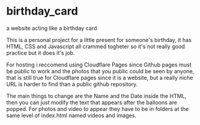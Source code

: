 # birthday_card
a website acting like a birthday card


This is a personal project for a little present for someone's birthday, it has HTML, CSS and Javascript all crammed togheter so it's not really good practice but it does it's job.

For hosting i reccomend using Cloudflare Pages since Github pages must be public to work and the photos that you public could be seen by anyone, that is still true for Cloudflare 
pages since it is a website, but a really niche URL is harder to find than a public github repository.

The main things to change are the Name and the Date inside the HTML, then you can just modify the text that appears after the balloons are popped. 
For photos and video to appear they have to be in folders at the same level of index.html named videos and images.
